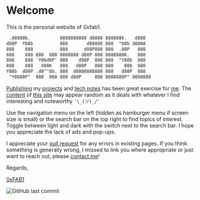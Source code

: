 # Welcome

This is the personal website of 0xfab1.

``` txt
 .d8888b.           8888888888 d8888 888888b.   d888   
d88P  Y88b          888       d88888 888  "88b d8888   
888    888          888      d88P888 888  .88P   888   
888    888 888  888 8888888 d88P 888 8888888K.   888   
888    888 `Y8bd8P' 888    d88P  888 888  "Y88b  888   
888    888   X88K   888   d88P   888 888    888  888   
Y88b  d88P .d8""8b. 888  d8888888888 888   d88P  888   
 "Y8888P"  888  888 888 d88P     888 8888888P" 8888888 
```

[Publishing](https://proven.lol/d72627) my [projects](/make/) and [tech notes](/tech/) has been great exercise for <a rel="me" href="https://social.lol/@yolo">me</a>. The [content](https://0xfab1.net/sitemap) of [this site](/about/me/0xfab1.net) may appear random as it deals with whatever I find interesting and noteworthy ```¯\_(ツ)_/¯```

Use the navigation menu on the left (hidden as hamburger menu if screen size is small) or the search bar on the top right to find topics of interest. Toggle between light and dark  with the switch next to the search bar. I hope you appreciate the lack of ads and pop-ups.

I appreciate your [pull request](https://github.com/FullByte/FullByte.github.io#contribute) for any errors in existing pages. If you think something is generally wrong, I missed to link you where appropriate or just want to reach out, please [contact me](about/me/contact)!

Regards,

[0xFAB1](/about/me/)

![GitHub last commit](https://img.shields.io/github/last-commit/FullByte/FullByte.github.io?color=4cae4f&label=last%20update&style=plastic)
